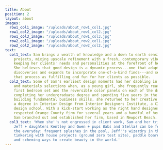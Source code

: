 ```yaml
---
title: About
position: 2
layout: about
images:
  row1_col1_image: "/uploads/about_row1_col1.jpg"
  row1_col2_image: "/uploads/about_row1_col2.jpg"
  row1_col3_image: "/uploads/about_row1_col3.jpg"
  row2_col1_image: "/uploads/about_row2_col1.jpg"
  row2_col2_image: "/uploads/about_row2_col2.jpg"
text:
  col1_text: Sam brings a wealth of knowledge and a down to earth sensibility to her
    projects, mixing upscale refinement with a fresh, contemporary vibe while always
    keeping her clients' needs and personalities at the forefront of her designs.
    She believes that good design is a dynamic process---one that adapts to creative
    discoveries and expands to incorporate one-of-a-kind finds---and seeks to make
    that process as fulfilling and fun for her clients as possible.
  col2_text: Some of Sam's earliest design moments had her dabbling in space planning
    and materials selections when, as a young girl, she frequently rearranged her
    first bedroom set and the reversible color panels on each of the drawers. After
    completing her undergraduate degree and spending five years in the corporate world
    building fundamental business skills, she returned to her creative roots and earned
    a degree in Interior Design from Interior Designers Institute, a CIDA accredited
    design school. With a kick-start working as the right hand designer at a highly
    respected Orange County firm for several years and a handful of her own projects,
    Sam branched out and established her firm, based in Newport Beach.
  col3_text: 'When she''s not engrossed in client work, Sam and her tribe (husband
    Jeff + daughters Kentley and Gwen + pups Babs and Stella) can be found celebrating
    the everyday: frequent splashes in the pool, Jeff''s wizardry in the kitchen,
    tinkering with house projects (ground zero test site), paddle boarding the canals,
    and scheming ways to create beauty in the world.'
---
```


